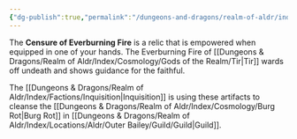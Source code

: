 ```yaml
---
{"dg-publish":true,"permalink":"/dungeons-and-dragons/realm-of-aldr/index/artifacts/censure-of-everburning-fire/"}
---
```


The **Censure of Everburning Fire** is a relic that is empowered when equipped in one of your hands. The Everburning Fire of [[Dungeons & Dragons/Realm of Aldr/Index/Cosmology/Gods of the Realm/Tir\|Tir]] wards off undeath and shows guidance for the faithful.

The [[Dungeons & Dragons/Realm of Aldr/Index/Factions/Inquisition\|Inquisition]] is using these artifacts to cleanse the [[Dungeons & Dragons/Realm of Aldr/Index/Cosmology/Burg Rot\|Burg Rot]] in [[Dungeons & Dragons/Realm of Aldr/Index/Locations/Aldr/Outer Bailey/Guild/Guild\|Guild]].